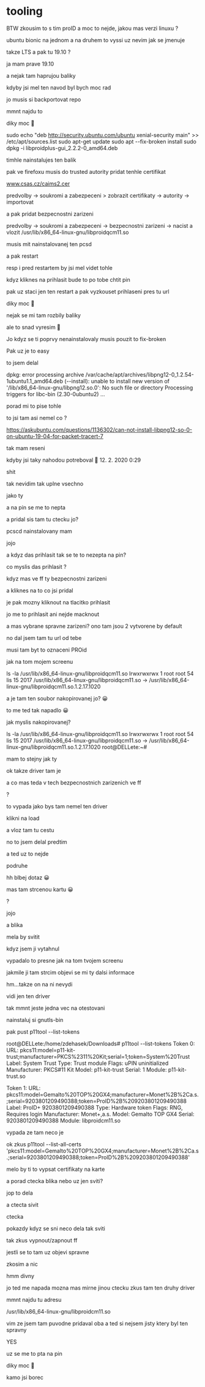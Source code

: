 # tooling

BTW zkousim to s tim proID a moc to nejde, jakou mas verzi linuxu ?



ubuntu bionic na jednom a na druhem to vyssi uz nevim jak se jmenuje



takze LTS a pak tu 19.10 ?



ja mam prave 19.10



a nejak tam haprujou baliky



kdyby jsi mel ten navod byl bych moc rad



jo musis si backportovat repo



mmnt najdu to



diky moc 🙂



sudo echo "deb http://security.ubuntu.com/ubuntu xenial-security main" >> /etc/apt/sources.list
sudo apt-get update
sudo apt --fix-broken install
sudo dpkg -i libproidplus-gui_2.2.2-0_amd64.deb

timhle nainstalujes ten balik



pak ve firefoxu musis do trusted autority pridat tenhle certifikat



www.csas.cz/caims2.cer



predvolby -> soukromi a zabezpeceni > zobrazit certifikaty -> autority -> importovat



a pak pridat bezpecnostni zarizeni



predvolby -> soukromi a zabezpeceni -> bezpecnostni zarizeni -> nacist a vlozit /usr/lib/x86_64-linux-gnu/libproidqcm11.so



musis mit nainstalovanej ten pcsd



a pak restart



resp i pred restartem by jsi mel videt tohle



kdyz kliknes na prihlasit bude to po tobe chtit pin



pak uz staci jen ten restart a pak vyzkouset prihlaseni pres tu url



diky moc 🙂



nejak se mi tam rozbily baliky



ale to snad vyresim 🙂



Jo kdyz se ti poprvy nenainstalovaly musis pouzit to fix-broken



Pak uz je to easy



to jsem delal



dpkg: error processing archive /var/cache/apt/archives/libpng12-0_1.2.54-1ubuntu1.1_amd64.deb (--install):
 unable to install new version of '/lib/x86_64-linux-gnu/libpng12.so.0': No such file or directory
Processing triggers for libc-bin (2.30-0ubuntu2) ...



porad mi to pise tohle



to jsi tam asi nemel co ?



https://askubuntu.com/questions/1136302/can-not-install-libpng12-so-0-on-ubuntu-19-04-for-packet-tracert-7



tak mam reseni



kdyby jsi taky nahodou potreboval 🙂
12. 2. 2020 0:29



shit



tak nevidim tak uplne vsechno



jako ty



a na pin se me to nepta



a pridal sis tam tu ctecku jo?



pcscd nainstalovany mam



jojo



a kdyz das prihlasit tak se te to nezepta na pin?



co myslis das prihlasit ?



kdyz mas ve ff ty bezpecnostni zarizeni



a kliknes na to co jsi pridal



je pak mozny kliknout na tlacitko prihlasit



jo me to prihlasit ani nejde macknout



a mas vybrane spravne zarizeni? ono tam jsou 2 vytvorene by default



no dal jsem tam tu url od tebe



musi tam byt to oznaceni PROid



jak na tom mojem screenu



ls -la /usr/lib/x86_64-linux-gnu/libproidqcm11.so
lrwxrwxrwx 1 root root 54 lis 15  2017 /usr/lib/x86_64-linux-gnu/libproidqcm11.so -> /usr/lib/x86_64-linux-gnu/libproidqcm11.so.1.2.17.1020



a je tam ten soubor nakopirovanej jo? 😀



to me ted tak napadlo 😀



jak myslis nakopirovanej?



ls -la /usr/lib/x86_64-linux-gnu/libproidqcm11.so
lrwxrwxrwx 1 root root 54 lis 15  2017 /usr/lib/x86_64-linux-gnu/libproidqcm11.so -> /usr/lib/x86_64-linux-gnu/libproidqcm11.so.1.2.17.1020
root@DELLete:~#



mam to stejny jak ty



ok takze driver tam je



a co mas teda v tech bezpecnostnich zarizenich ve ff



?



to vypada jako bys tam nemel ten driver



klikni na load



a vloz tam tu cestu



no to jsem delal predtim



a ted uz to nejde



podruhe



hh blbej dotaz 😀



mas tam strcenou kartu 😀



?



jojo



a blika



mela by svitit



kdyz jsem ji vytahnul



vypadalo to presne jak na tom tvojem screenu



jakmile ji tam strcim objevi se mi ty dalsi informace



hm...takze on na ni nevydi



vidi jen ten driver



tak mmnt jeste jedna vec na otestovani



nainstaluj si gnutls-bin



pak pust p11tool --list-tokens



root@DELLete:/home/zdehasek/Downloads# p11tool --list-tokens
Token 0:
	URL: pkcs11:model=p11-kit-trust;manufacturer=PKCS%2311%20Kit;serial=1;token=System%20Trust
	Label: System Trust
	Type: Trust module
	Flags: uPIN uninitialized
	Manufacturer: PKCS#11 Kit
	Model: p11-kit-trust
	Serial: 1
	Module: p11-kit-trust.so


Token 1:
	URL: pkcs11:model=Gemalto%20TOP%20GX4;manufacturer=Monet%2B%2Ca.s.;serial=9203801209490388;token=ProID%2B%209203801209490388
	Label: ProID+ 9203801209490388
	Type: Hardware token
	Flags: RNG, Requires login
	Manufacturer: Monet+,a.s.
	Model: Gemalto TOP GX4
	Serial: 9203801209490388
	Module: libproidcm11.so



vypada ze tam neco je



ok zkus p11tool --list-all-certs 'pkcs11:model=Gemalto%20TOP%20GX4;manufacturer=Monet%2B%2Ca.s.;serial=9203801209490388;token=ProID%2B%209203801209490388'



melo by ti to vypsat certifikaty na karte



a porad ctecka blika nebo uz jen sviti?



jop to dela



a ctecta sivit



ctecka



pokazdy kdyz se sni neco dela tak sviti



tak zkus vypnout/zapnout ff



jestli se to tam uz objevi spravne



zkosim a nic



hmm divny



jo ted me napada mozna mas mirne jinou ctecku zkus tam ten druhy driver



mmnt najdu tu adresu



/usr/lib/x86_64-linux-gnu/libproidcm11.so



vim ze jsem tam puvodne pridaval oba a ted si nejsem jisty ktery byl ten spravny



YES



uz se me to pta na pin



diky moc 🙂



kamo jsi borec